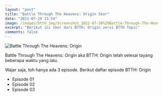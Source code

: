 ```yaml
---
layout: "post"
title: "Battle Through The Heavens: Origin Skor"
date: "2022-07-29 13:54"
image: /images/btth_img/Screenshot_2022-07-30%20Battle-Through-The-Heavens-Origin-season-5%20(1)%20jpg%20(JPEG%20Image%2C%20640%20×%20400%20pixels)-min.png
excerpt: "Berikut ini skor dari BTTH: Origin versi BTTH Topic"
comments: false
---
```


![Battle Through The Heavens: Origin](/images/btth_img/Screenshot_2022-07-30%20Battle-Through-The-Heavens-Origin-season-5%20(1)%20jpg%20(JPEG%20Image%2C%20640%20×%20400%20pixels)-min.png)

Battle Through The Heavens: Origin aka BTTH: Origin telah selesai tayang beberapa waktu yang lalu.

Wajar saja, toh hanya ada 3 episode. Berikut daftar episode BTTH: Origin

- Episode 01
- Episode 02
- Episode 03




